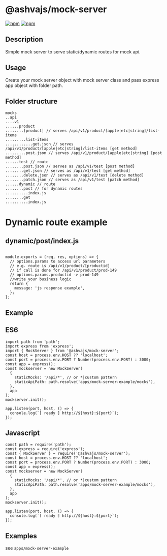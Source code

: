 # @ashvajs/mock-server

[![npm](https://img.shields.io/npm/dm/@ashvajs/mock-server.svg)](https://www.npmjs.com/package/@ashvajs/mock-server)
[![npm](https://img.shields.io/npm/v/@ashvajs/mock-server.svg)](https://www.npmjs.com/package/@ashvajs/mock-server)

## Description
Simple mock server to serve static/dynamic routes for mock api.


## Usage

Create your mock server object with mock server class and pass express app object with folder path.

## Folder structure
```
mocks
..api
....v1
......product
........[product] // serves /api/v1/product/[apple|etc|string]/list-items
.........list-items
............get.json // serves /api/v1/product/[apple|etc|string]/list-items [get method]
.........post.json // serves /api/v1/product/[apple|etc|string] [post method]
......test // route
........post.json // serves as /api/v1/test [post method]
........get.json // serves as /api/v1/test [get method]
........delete.json // serves as /api/v1/test [delete method]
........patch.json // serves as /api/v1/test [patch method]
......dynamic // route
........post // for dynamic routes
..........index.js 
........get
..........index.js
```

# Dynamic route example

## dynamic/post/index.js
```

module.exports = (req, res, options) => {
  // options.params to access url parameters
  // e.g. route is /api/v1/product/[productid]
  // if call is done for /api/v1/product/prod-149 
  // options.params.productid -> prod-149
  //write your business logic
  return {
    message: 'js response example',
  };
};

```

## Example

## ES6
```
import path from 'path';
import express from 'express';
import { MockServer } from '@ashvajs/mock-server';
const host = process.env.HOST ?? 'localhost';
const port = process.env.PORT ? Number(process.env.PORT) : 3000;
const app = express();
const mockserver = new MockServer(
  {
    staticMocks: '/api/*', // or *|custom pattern
    staticApiPath: path.resolve('apps/mock-server-example/mocks'),
  },
  app
);
mockserver.init();

app.listen(port, host, () => {
  console.log(`[ ready ] http://${host}:${port}`);
});

```

## Javascript
```
const path = require('path');
const express = require('express');
const { MockServer } = require('@ashvajs/mock-server');
const host = process.env.HOST ?? 'localhost';
const port = process.env.PORT ? Number(process.env.PORT) : 3000;
const app = express();
const mockserver = new MockServer(
  {
    staticMocks: '/api/*', // or *|custom pattern
    staticApiPath: path.resolve('apps/mock-server-example/mocks'),
  },
  app
);
mockserver.init();

app.listen(port, host, () => {
  console.log(`[ ready ] http://${host}:${port}`);
});

```

## Examples
see `apps/mock-server-example`